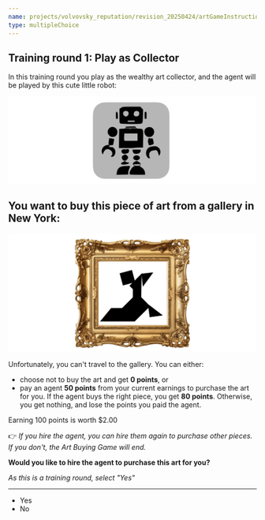 ```yaml
---
name: projects/volvovsky_reputation/revision_20250424/artGameInstructionsComplex/chose_to_hire_agent_fixed_price.md
type: multipleChoice
---
```


## Training round 1: Play as **Collector**

In this training round you play as the wealthy art collector, and the agent will be played by this cute little robot:

![robot image](projects/volvovsky_reputation/revision_20250424/icons/robot_icon.jpg)

## You want to buy this piece of art from a gallery in New York:

![purchase image](projects/volvovsky_reputation/revision_20250424/artGameInstructionsComplex/training_art_complex.jpg)

Unfortunately, you can't travel to the gallery. You can either:

- choose not to buy the art and get **0 points**, or
- pay an agent **50 points** from your current earnings to purchase the art for you. If the agent buys the right piece, you get **80 points**. Otherwise, you get nothing, and lose the points you paid the agent.

Earning 100 points is worth $2.00

👉 _If you hire the agent, you can hire them again to purchase other pieces. If you don't, the Art Buying Game will end._

**Would you like to hire the agent to purchase this art for you?**

_As this is a training round, select "Yes"_

---

- Yes
- No
